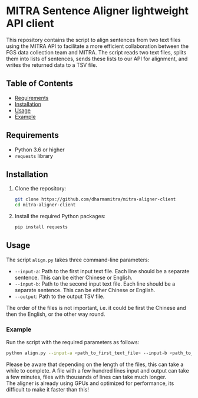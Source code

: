 # MITRA Sentence Aligner lightweight API client

This repository contains the script to align sentences from two text files using the MITRA API to facilitate a more efficient collaboration between the FGS data collection team and MITRA. The script reads two text files, splits them into lists of sentences, sends these lists to our API for alignment, and writes the returned data to a TSV file.

## Table of Contents

- [Requirements](#requirements)
- [Installation](#installation)
- [Usage](#usage)
- [Example](#example)

## Requirements

- Python 3.6 or higher
- `requests` library

## Installation

1. Clone the repository:
    ```bash
    git clone https://github.com/dharmamitra/mitra-aligner-client
    cd mitra-aligner-client
    ```

2. Install the required Python packages:
    ```bash
    pip install requests
    ```

## Usage

The script `align.py` takes three command-line parameters:
- `--input-a`: Path to the first input text file. Each line should be a separate sentence. This can be either Chinese or English.
- `--input-b`: Path to the second input text file. Each line should be a separate sentence. This can be either Chinese or English.
- `--output`: Path to the output TSV file.
  
The order of the files is not important, i.e. it could be first the Chinese and then the English, or the other way round.  

### Example

Run the script with the required parameters as follows:
```bash
python align.py --input-a <path_to_first_text_file> --input-b <path_to_second_text_file> --output <path_to_output_tsv_file>
```
Please be aware that depending on the length of the files, this can take a while to complete. A file with a few hundred lines input and output can take a few minutes, files with thousands of lines can take much longer.  
The aligner is already using GPUs and optimized for performance, its difficult to make it faster than this! 


